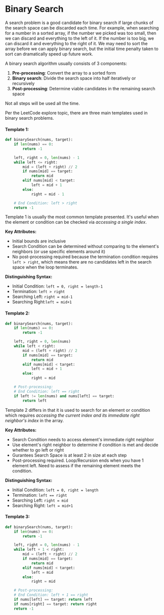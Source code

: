 # Binary Search

A search problem is a good candidate for binary search if large chunks of the search space can be discarded each time. For example, when searching for a number in a sorted array, if the number we picked was too small, then we can discard and everything to the left of it. If the number is too big, we can discard it and everything to the right of it. We may need to sort the array before we can apply binary search, but the initial time penalty taken to sort can dramatically speed up future work.

A binary search algorithm usually consists of 3 components:

1. **Pre-processing**: Convert the array to a sorted form 
2. **Binary search**: Divide the search space into half iteratively or recursively
3. **Post-processing**: Determine viable candidates in the remaining search space

Not all steps will be used all the time.

Per the LeetCode explore topic, there are three main templates used in binary search problems.

#### Template 1:

```py
def binarySearch(nums, target):
    if len(nums) == 0:
        return -1

    left, right = 0, len(nums) - 1
    while left <= right:
        mid = (left + right) // 2
        if nums[mid] == target:
            return mid
        elif nums[mid] < target:
            left = mid + 1
        else:
            right = mid - 1

    # End Condition: left > right
    return -1
```

Template 1 is usually the most common template presented. It's useful when the element or condition can be checked via _accessing a single index_.

**Key Attributes:**

* Initial bounds are inclusive
* Search Condition can be determined without comparing to the element's neighbors \(or use specific elements around it\)
* No post-processing required because the termination condition requires `left > right`, which means there are no candidates left in the search space when the loop terminates. 

**Distinguishing Syntax:**

* Initial Condition: `left = 0, right = length-1`
* Termination: `left > right`
* Searching Left: `right = mid-1`
* Searching Right:`left = mid+1`

#### Template 2:

```py
def binarySearch(nums, target):
    if len(nums) == 0:
        return -1

    left, right = 0, len(nums)
    while left < right:
        mid = (left + right) // 2
        if nums[mid] == target:
            return mid
        elif nums[mid] < target:
            left = mid + 1
        else:
            right = mid

    # Post-processing:
    # End Condition: left == right
    if left != len(nums) and nums[left] == target:
        return left
```

Template 2 differs in that it is used to search for an element or condition which requires _accessing the current index and its immediate right neighbor's index_ in the array.

**Key Attributes:**

* Search Condition needs to access element's immediate right neighbor
* Use element's right neighbor to determine if condition is met and decide whether to go left or right
* Gurantees Search Space is at least 2 in size at each step
* Post-processing required. Loop/Recursion ends when you have 1 element left. Need to assess if the remaining element meets the condition.

**Distinguishing Syntax:**

* Initial Condition: `left = 0, right = length`
* Termination: `left == right`
* Searching Left: `right = mid`
* Searching Right: `left = mid+1`

#### Template 3:

```py
def binarySearch(nums, target):
    if len(nums) == 0:
        return -1

    left, right = 0, len(nums) - 1
    while left + 1 < right:
        mid = (left + right) // 2
        if nums[mid] == target:
            return mid
        elif nums[mid] < target:
            left = mid
        else:
            right = mid

    # Post-processing:
    # End Condition: left + 1 == right
    if nums[left] == target: return left
    if nums[right] == target: return right
    return -1
```



